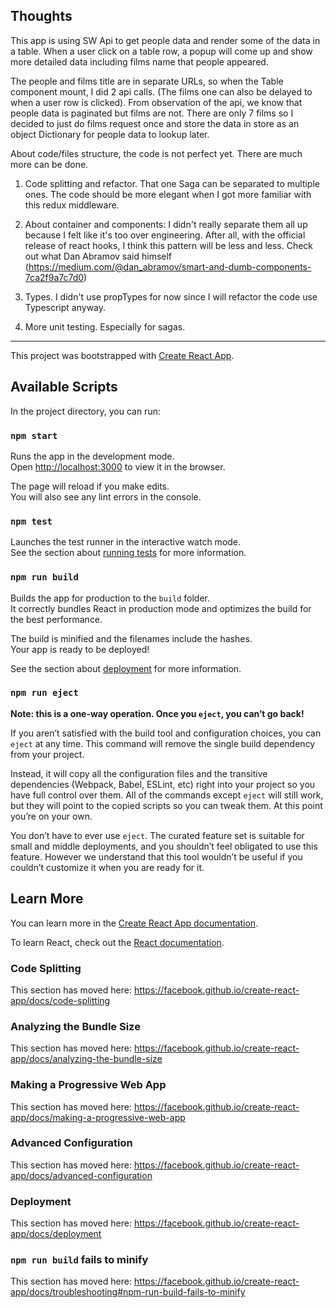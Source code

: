 ## Thoughts

This app is using SW Api to get people data and render some of the data in a table. When a user click on a table row, a popup will come up and show more detailed data including films name that people appeared.

The people and films title are in separate URLs, so when the Table component mount, I did 2 api calls. (The films one can also be delayed to when a user row is clicked). From observation of the api, we know that people data is paginated but films are not. There are only 7 films so I decided to just do films request once and store the data in store as an object Dictionary for people data to lookup later.

About code/files structure, the code is not perfect yet. There are much more can be done.

1. Code splitting and refactor. That one Saga can be separated to multiple ones. The code should be more elegant when I got more familiar with this redux middleware.

2. About container and components: I didn't really separate them all up because I felt like it's too over engineering. After all, with the official release of react hooks, I think this pattern will be less and less. Check out what Dan Abramov said himself (https://medium.com/@dan_abramov/smart-and-dumb-components-7ca2f9a7c7d0)

3. Types. I didn't use propTypes for now since I will refactor the code use Typescript anyway.

4. More unit testing. Especially for sagas.

---

This project was bootstrapped with [Create React App](https://github.com/facebook/create-react-app).

## Available Scripts

In the project directory, you can run:

### `npm start`

Runs the app in the development mode.<br>
Open [http://localhost:3000](http://localhost:3000) to view it in the browser.

The page will reload if you make edits.<br>
You will also see any lint errors in the console.

### `npm test`

Launches the test runner in the interactive watch mode.<br>
See the section about [running tests](https://facebook.github.io/create-react-app/docs/running-tests) for more information.

### `npm run build`

Builds the app for production to the `build` folder.<br>
It correctly bundles React in production mode and optimizes the build for the best performance.

The build is minified and the filenames include the hashes.<br>
Your app is ready to be deployed!

See the section about [deployment](https://facebook.github.io/create-react-app/docs/deployment) for more information.

### `npm run eject`

**Note: this is a one-way operation. Once you `eject`, you can’t go back!**

If you aren’t satisfied with the build tool and configuration choices, you can `eject` at any time. This command will remove the single build dependency from your project.

Instead, it will copy all the configuration files and the transitive dependencies (Webpack, Babel, ESLint, etc) right into your project so you have full control over them. All of the commands except `eject` will still work, but they will point to the copied scripts so you can tweak them. At this point you’re on your own.

You don’t have to ever use `eject`. The curated feature set is suitable for small and middle deployments, and you shouldn’t feel obligated to use this feature. However we understand that this tool wouldn’t be useful if you couldn’t customize it when you are ready for it.

## Learn More

You can learn more in the [Create React App documentation](https://facebook.github.io/create-react-app/docs/getting-started).

To learn React, check out the [React documentation](https://reactjs.org/).

### Code Splitting

This section has moved here: https://facebook.github.io/create-react-app/docs/code-splitting

### Analyzing the Bundle Size

This section has moved here: https://facebook.github.io/create-react-app/docs/analyzing-the-bundle-size

### Making a Progressive Web App

This section has moved here: https://facebook.github.io/create-react-app/docs/making-a-progressive-web-app

### Advanced Configuration

This section has moved here: https://facebook.github.io/create-react-app/docs/advanced-configuration

### Deployment

This section has moved here: https://facebook.github.io/create-react-app/docs/deployment

### `npm run build` fails to minify

This section has moved here: https://facebook.github.io/create-react-app/docs/troubleshooting#npm-run-build-fails-to-minify
